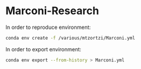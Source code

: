 # Marconi-Research

In order to reproduce environment:
```bash
conda env create -f /various/mtzortzi/Marconi.yml
```

In order to export environment:
```bash
conda env export --from-history > Marconi.yml
```

